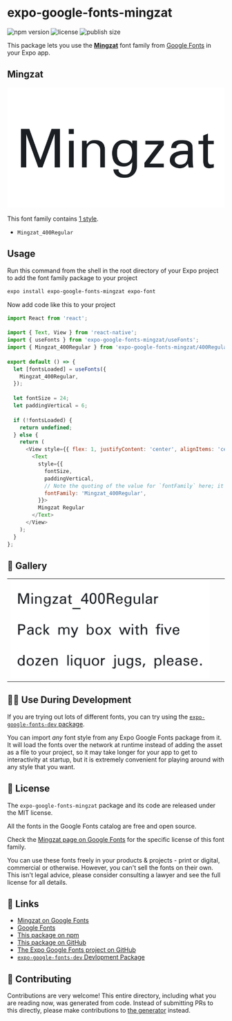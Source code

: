 # expo-google-fonts-mingzat

![npm version](https://flat.badgen.net/npm/v/expo-google-fonts-mingzat)
![license](https://flat.badgen.net/github/license/expo/google-fonts)
![publish size](https://flat.badgen.net/packagephobia/install/expo-google-fonts-mingzat)

This package lets you use the [**Mingzat**](https://fonts.google.com/specimen/Mingzat) font family from [Google Fonts](https://fonts.google.com/) in your Expo app.

## Mingzat

![Mingzat](./font-family.png)

This font family contains [1 style](#-gallery).

- `Mingzat_400Regular`

## Usage

Run this command from the shell in the root directory of your Expo project to add the font family package to your project
```sh
expo install expo-google-fonts-mingzat expo-font
```

Now add code like this to your project
```js
import React from 'react';

import { Text, View } from 'react-native';
import { useFonts } from 'expo-google-fonts-mingzat/useFonts';
import { Mingzat_400Regular } from 'expo-google-fonts-mingzat/400Regular';

export default () => {
  let [fontsLoaded] = useFonts({
    Mingzat_400Regular,
  });

  let fontSize = 24;
  let paddingVertical = 6;

  if (!fontsLoaded) {
    return undefined;
  } else {
    return (
      <View style={{ flex: 1, justifyContent: 'center', alignItems: 'center' }}>
        <Text
          style={{
            fontSize,
            paddingVertical,
            // Note the quoting of the value for `fontFamily` here; it expects a string!
            fontFamily: 'Mingzat_400Regular',
          }}>
          Mingzat Regular
        </Text>
      </View>
    );
  }
};

```

## 🔡 Gallery


||||
|-|-|-|
|![Mingzat_400Regular](.//400Regular/Mingzat_400Regular.ttf.png)||||


## 👩‍💻 Use During Development

If you are trying out lots of different fonts, you can try using the [`expo-google-fonts-dev` package](https://github.com/freeboub/google-fonts/tree/master/font-packages/dev#readme).

You can import *any* font style from any Expo Google Fonts package from it. It will load the fonts
over the network at runtime instead of adding the asset as a file to your project, so it may take longer
for your app to get to interactivity at startup, but it is extremely convenient
for playing around with any style that you want.

## 📖 License

The `expo-google-fonts-mingzat` package and its code are released under the MIT license.

All the fonts in the Google Fonts catalog are free and open source.

Check the [Mingzat page on Google Fonts](https://fonts.google.com/specimen/Mingzat) for the specific license of this font family.

You can use these fonts freely in your products & projects - print or digital, commercial or otherwise. However, you can't sell the fonts on their own. This isn't legal advice, please consider consulting a lawyer and see the full license for all details.

## 🔗 Links

- [Mingzat on Google Fonts](https://fonts.google.com/specimen/Mingzat)
- [Google Fonts](https://fonts.google.com/)
- [This package on npm](https://www.npmjs.com/package/expo-google-fonts-mingzat)
- [This package on GitHub](https://github.com/freeboub/google-fonts/tree/master/font-packages/mingzat)
- [The Expo Google Fonts project on GitHub](https://github.com/freeboub/google-fonts)
- [`expo-google-fonts-dev` Devlopment Package](https://github.com/freeboub/google-fonts/tree/master/font-packages/dev)

## 🤝 Contributing

Contributions are very welcome! This entire directory, including what you are reading now, was generated from code. Instead of submitting PRs to this directly, please make contributions to [the generator](https://github.com/freeboub/google-fonts/tree/master/packages/generator) instead.
